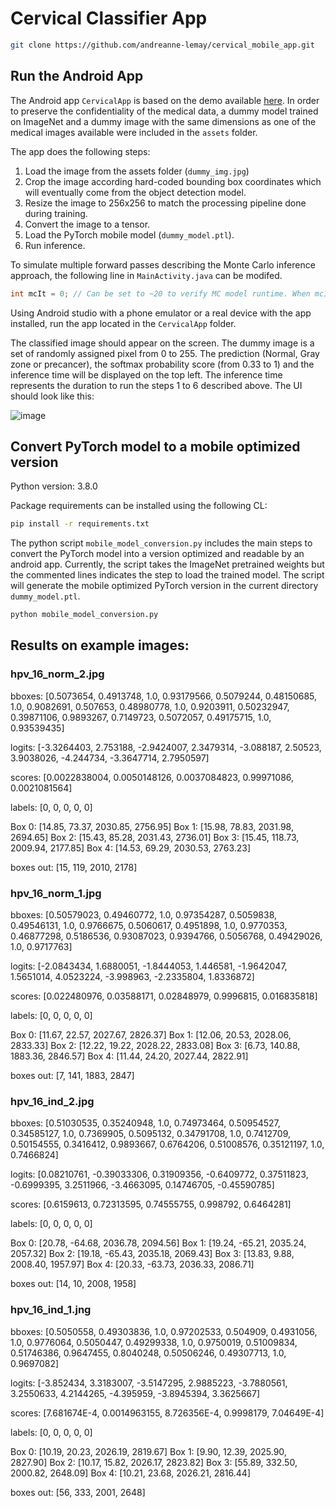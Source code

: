 # Cervical Classifier App

```bash
git clone https://github.com/andreanne-lemay/cervical_mobile_app.git
```

## Run the Android App
The Android app `CervicalApp` is based on the demo available [here](https://github.com/pytorch/android-demo-app/tree/master/HelloWorldApp). In order to preserve the confidentiality of the medical data, a dummy model trained on ImageNet and a dummy image with the same dimensions as one of the medical images available were included in the `assets` folder.

The app does the following steps:
1. Load the image from the assets folder (`dummy_img.jpg`)
2. Crop the image according hard-coded bounding box coordinates which will eventually come from the object detection model.
3. Resize the image to 256x256 to match the processing pipeline done during training.
4. Convert the image to a tensor.
5. Load the PyTorch mobile model (`dummy_model.ptl`).
6. Run inference.

To simulate multiple forward passes describing the Monte Carlo inference approach, the following line in `MainActivity.java` can be modifed.

```java
int mcIt = 0; // Can be set to ~20 to verify MC model runtime. When mcIt is set to 0 it will simply do one forward pass.
```

Using Android studio with a phone emulator or a real device with the app installed, run the app located in the `CervicalApp` folder.

The classified image should appear on the screen. The dummy image is a set of randomly assigned pixel from 0 to 255. The prediction (Normal, Gray zone or precancer), the softmax probability score (from 0.33 to 1) and the inference time will be displayed on the top left. The inference time represents the duration to run the steps 1 to 6 described above. The UI should look like this:

![image](https://user-images.githubusercontent.com/49137243/141835553-6ae9f9b3-1b34-4ef6-a0cd-0000478af618.png)


## Convert PyTorch model to a mobile optimized version
Python version: 3.8.0

Package requirements can be installed using the following CL:
```bash
pip install -r requirements.txt
```

The python script `mobile_model_conversion.py` includes the main steps to convert the PyTorch model into a version optimized and readable by an android app.
Currently, the script takes the ImageNet pretrained weights but the commented lines indicates the step to load the trained model. The script will generate the mobile optimized PyTorch version in the current directory `dummy_model.ptl`.

```bash
python mobile_model_conversion.py
```

## Results on example images:

### hpv_16_norm_2.jpg

bboxes: [0.5073654, 0.4913748, 1.0, 0.93179566, 0.5079244, 0.48150685, 1.0, 0.9082691, 0.507653, 0.48980778, 1.0, 0.9203911, 0.50232947, 0.39871106, 0.9893267, 0.7149723, 0.5072057, 0.49175715, 1.0, 0.93539435]

logits: [-3.3264403, 2.753188, -2.9424007, 2.3479314, -3.088187, 2.50523, 3.9038026, -4.244734, -3.3647714, 2.7950597]

scores: [0.0022838004, 0.0050148126, 0.0037084823, 0.99971086, 0.0021081564]

labels: [0, 0, 0, 0, 0]

Box 0: [14.85, 73.37, 2030.85, 2756.95]
Box 1: [15.98, 78.83, 2031.98, 2694.65]
Box 2: [15.43, 85.28, 2031.43, 2736.01]
Box 3: [15.45, 118.73, 2009.94, 2177.85]
Box 4: [14.53, 69.29, 2030.53, 2763.23]

boxes out: [15, 119, 2010, 2178]

### hpv_16_norm_1.jpg

bboxes: [0.50579023, 0.49460772, 1.0, 0.97354287, 0.5059838, 0.49546131, 1.0, 0.9766675, 0.5060617, 0.4951898, 1.0, 0.9770353, 0.46877298, 0.5186536, 0.93087023, 0.9394766, 0.5056768, 0.49429026, 1.0, 0.9717763]

logits: [-2.0843434, 1.6880051, -1.8444053, 1.446581, -1.9642047, 1.5651014, 4.0523224, -3.998963, -2.2335804, 1.8336872]

scores: [0.022480976, 0.03588171, 0.02848979, 0.9996815, 0.016835818]

labels: [0, 0, 0, 0, 0]

Box 0: [11.67, 22.57, 2027.67, 2826.37]
Box 1: [12.06, 20.53, 2028.06, 2833.33]
Box 2: [12.22, 19.22, 2028.22, 2833.08]
Box 3: [6.73, 140.88, 1883.36, 2846.57]
Box 4: [11.44, 24.20, 2027.44, 2822.91]

boxes out: [7, 141, 1883, 2847]

### hpv_16_ind_2.jpg

bboxes: [0.51030535, 0.35240948, 1.0, 0.74973464, 0.50954527, 0.34585127, 1.0, 0.7369905, 0.5095132, 0.34791708, 1.0, 0.7412709, 0.50154555, 0.3416412, 0.9893667, 0.6764206, 0.51008576, 0.35121197, 1.0, 0.7466824]

logits: [0.08210761, -0.39033306, 0.31909356, -0.6409772, 0.37511823, -0.6999395, 3.2511966, -3.4663095, 0.14746705, -0.45590785]

scores: [0.6159613, 0.72313595, 0.74555755, 0.998792, 0.6464281]

labels: [0, 0, 0, 0, 0]

Box 0: [20.78, -64.68, 2036.78, 2094.56]
Box 1: [19.24, -65.21, 2035.24, 2057.32]
Box 2: [19.18, -65.43, 2035.18, 2069.43]
Box 3: [13.83, 9.88, 2008.40, 1957.97]
Box 4: [20.33, -63.73, 2036.33, 2086.71]

boxes out: [14, 10, 2008, 1958]

### hpv_16_ind_1.jng

bboxes: [0.5050558, 0.49303836, 1.0, 0.97202533, 0.504909, 0.4931056, 1.0, 0.9776064, 0.5050447, 0.49299338, 1.0, 0.9750019, 0.51009834, 0.51746386, 0.9647455, 0.8040248, 0.50506246, 0.49307713, 1.0, 0.9697082]

logits: [-3.852434, 3.3183007, -3.5147295, 2.9885223, -3.7880561, 3.2550633, 4.2144265, -4.395959, -3.8945394, 3.3625667]

scores: [7.681674E-4, 0.0014963155, 8.726356E-4, 0.9998179, 7.04649E-4]

labels: [0, 0, 0, 0, 0]

Box 0: [10.19, 20.23, 2026.19, 2819.67]
Box 1: [9.90, 12.39, 2025.90, 2827.90]
Box 2: [10.17, 15.82, 2026.17, 2823.82]
Box 3: [55.89, 332.50, 2000.82, 2648.09]
Box 4: [10.21, 23.68, 2026.21, 2816.44]

boxes out: [56, 333, 2001, 2648]


